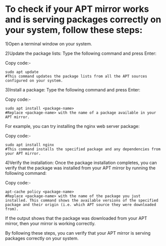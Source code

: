 # To check if your APT mirror works and is serving packages correctly on your system, follow these steps:

1)Open a terminal window on your system.

2)Update the package lists: Type the following command and press Enter:

Copy code:-
```
sudo apt update
#This command updates the package lists from all the APT sources configured on your system.
```
3)Install a package: Type the following command and press Enter:

Copy code:-
```
sudo apt install <package-name>
#Replace <package-name> with the name of a package available in your APT mirror. 
```
For example, you can try installing the nginx web server package:

Copy code:-
```
sudo apt install nginx
#This command installs the specified package and any dependencies from your APT mirror.
```
4)Verify the installation: Once the package installation completes, you can verify that the package was installed from your APT mirror by running the following command:

Copy code:-
```
apt-cache policy <package-name>
#Replace <package-name> with the name of the package you just installed. This command shows the available versions of the specified package and their origin (i.e. which APT source they were downloaded from).
```
If the output shows that the package was downloaded from your APT mirror, then your mirror is working correctly.

By following these steps, you can verify that your APT mirror is serving packages correctly on your system.
